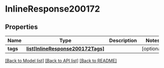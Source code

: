 # InlineResponse200172

## Properties
Name | Type | Description | Notes
------------ | ------------- | ------------- | -------------
**tags** | [**list[InlineResponse200172Tags]**](InlineResponse200172Tags.md) |  | [optional] 

[[Back to Model list]](../README.md#documentation-for-models) [[Back to API list]](../README.md#documentation-for-api-endpoints) [[Back to README]](../README.md)

